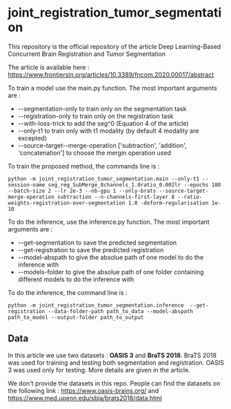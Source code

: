 # joint_registration_tumor_segmentation 

This repository is the official repository of the article Deep Learning-Based Concurrent Brain Registration and Tumor Segmentation

The article is available here : https://www.frontiersin.org/articles/10.3389/fncom.2020.00017/abstract

To train a model use the main.py function. 
The most important arguments are : 
  - --segmentation-only to train only on the segmentation task
  - --registration-only to train only on the registration task
  - --with-loss-trick to add the seg^0 (Equation 4 of the article)
  - --only-t1 to train only with t1 modality (by default 4 modality are excepted)
  - --source-target--merge-operation ['subtraction', 'addition', 'concatenation'] to choose the mergin operation used
    
To train the proposed method, the commands line is :

``` 
python -m joint_registration_tumor_segmentation.main --only-t1 --session-name seg_reg_SubMerge_8channels_1.0ratio_0.002lr --epochs 180 --batch-size 2 --lr 2e-3 --nb-gpu 1 --only-brats --source-target-merge-operation subtraction --n-channels-first-layer 8 --ratio-weights-registration-over-segmentation 1.0 -deform-regularisation 1e-10
``` 



To do the inference, use the inference.py function. 
The most important arguments are :
  - --get-segmentation to save the predicted segmentation
  - --get-registration to save the predicted registration
  - --model-abspath to give the absolue path of one model to do the inference with
  - --models-folder to give the absolue path of one folder containing different models to do the inference with
  
To do the inference, the command line is : 

``` 
python -m joint_registration_tumor_segmentation.inference  --get-registration --data-folder-path path_to_data --model-abspath path_to_model --output-folder path_to_output
``` 

## Data

In this article we use two datasets : **OASIS 3** and **BraTS 2018**.
BraTS 2018 was used for training and testing both segmentation and registration. 
OASIS 3 was used only for testing.
More details are given in the article.

We don't provide the datasets in this repo.
People can find the datasets on the following link : https://www.oasis-brains.org/ and https://www.med.upenn.edu/sbia/brats2018/data.html

